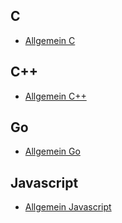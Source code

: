 ## C

* [Allgemein C](https://www.tutorialspoint.com/cprogramming/index.htm)

## C++

* [Allgemein C++](https://www.tutorialspoint.com/cplusplus)

## Go

* [Allgemein Go](https://www.tutorialspoint.com/go/index.htm)



## Javascript

* [Allgemein Javascript](https://www.tutorialspoint.com/javascript/)